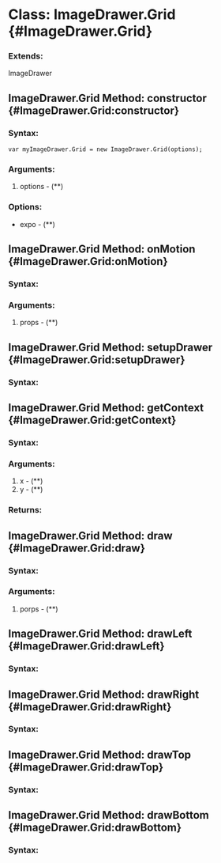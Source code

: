 Class: ImageDrawer.Grid {#ImageDrawer.Grid}
===========================================



### Extends:

ImageDrawer




ImageDrawer.Grid Method: constructor {#ImageDrawer.Grid:constructor}
---------------------------------------------------------------------


### Syntax:

	var myImageDrawer.Grid = new ImageDrawer.Grid(options);

### Arguments:

1. options - (**)

### Options:

* expo - (**)


ImageDrawer.Grid Method: onMotion {#ImageDrawer.Grid:onMotion}
---------------------------------------------------------------


### Syntax:



### Arguments:

1. props - (**)


ImageDrawer.Grid Method: setupDrawer {#ImageDrawer.Grid:setupDrawer}
---------------------------------------------------------------------


### Syntax:




ImageDrawer.Grid Method: getContext {#ImageDrawer.Grid:getContext}
-------------------------------------------------------------------


### Syntax:



### Arguments:

1. x - (**)
2. y - (**)

### Returns:





ImageDrawer.Grid Method: draw {#ImageDrawer.Grid:draw}
-------------------------------------------------------


### Syntax:



### Arguments:

1. porps - (**)


ImageDrawer.Grid Method: drawLeft {#ImageDrawer.Grid:drawLeft}
---------------------------------------------------------------


### Syntax:




ImageDrawer.Grid Method: drawRight {#ImageDrawer.Grid:drawRight}
-----------------------------------------------------------------


### Syntax:




ImageDrawer.Grid Method: drawTop {#ImageDrawer.Grid:drawTop}
-------------------------------------------------------------


### Syntax:




ImageDrawer.Grid Method: drawBottom {#ImageDrawer.Grid:drawBottom}
-------------------------------------------------------------------


### Syntax:




